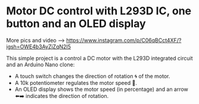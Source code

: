 # Motor DC control with L293D IC, one button and an OLED display

More pics and video --> https://www.instagram.com/p/C06qBCct4XF/?igsh=OWE4b3AyZjZqN2I5

This simple project is a control a DC motor with the L293D integrated circuit and an Arduino Nano clone:
- A touch switch changes the direction of rotation 🌀 of the motor.
- A 10k potentiometer regulates the motor speed 🔘.
- An OLED display shows the motor speed (in percentage) and an arrow ⬅️➡️ indicates the direction of rotation.
